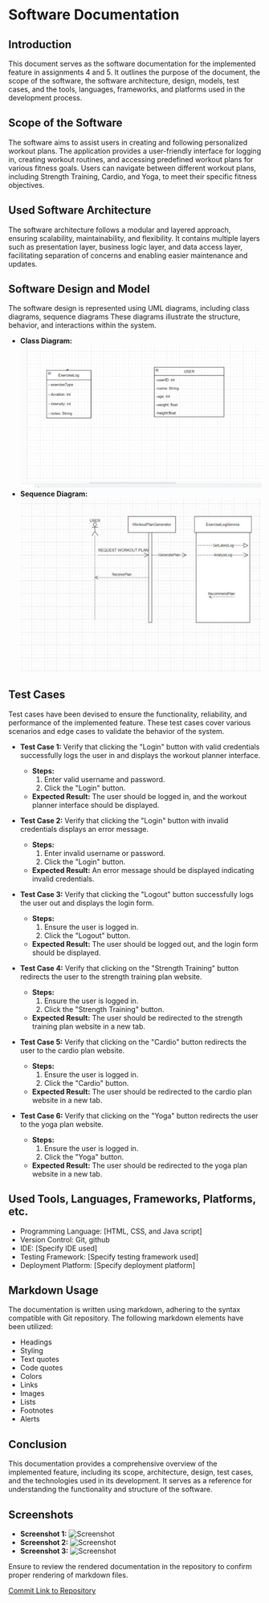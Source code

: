 # Software Documentation

## Introduction

This document serves as the software documentation for the implemented feature in assignments 4 and 5. It outlines the purpose of the document, the scope of the software, the software architecture, design, models, test cases, and the tools, languages, frameworks, and platforms used in the development process.

## Scope of the Software

The software aims to assist users in creating and following 
personalized workout plans. The application provides a user-friendly interface for logging 
in, creating workout routines, and accessing predefined workout plans for various fitness 
goals. Users can navigate between different workout plans, including Strength Training, 
Cardio, and Yoga, to meet their specific fitness objectives.

## Used Software Architecture

The software architecture follows a modular and layered approach, ensuring scalability, maintainability, and flexibility. It contains multiple layers such as presentation layer, business logic layer, and data access layer, facilitating separation of concerns and enabling easier maintenance and updates.

## Software Design and Model

The software design is represented using UML diagrams, including class diagrams, sequence diagrams These diagrams illustrate the structure, behavior, and interactions within the system.

- **Class Diagram:** ![Class Diagram](https://github.com/NatyLegesse/HEALTH-AND-FITNESS-TRACKER/blob/main/Screenshot%202024-02-10%20204440.png)
- **Sequence Diagram:** ![Sequence Diagram](https://github.com/NatyLegesse/HEALTH-AND-FITNESS-TRACKER/blob/main/Screenshot%202024-02-10%20204539.png)


## Test Cases

Test cases have been devised to ensure the functionality, reliability, and performance of the implemented feature. These test cases cover various scenarios and edge cases to validate the behavior of the system.

- **Test Case 1:** Verify that clicking the "Login" button with valid credentials successfully logs the user in and displays the workout planner interface.
  - **Steps:**
    1. Enter valid username and password.
    2. Click the "Login" button.
  - **Expected Result:** The user should be logged in, and the workout planner interface should be displayed.

- **Test Case 2:** Verify that clicking the "Login" button with invalid credentials displays an error message.
  - **Steps:**
    1. Enter invalid username or password.
    2. Click the "Login" button.
  - **Expected Result:** An error message should be displayed indicating invalid credentials.

- **Test Case 3:** Verify that clicking the "Logout" button successfully logs the user out and displays the login form.
  - **Steps:**
    1. Ensure the user is logged in.
    2. Click the "Logout" button.
  - **Expected Result:** The user should be logged out, and the login form should be displayed.

- **Test Case 4:** Verify that clicking on the "Strength Training" button redirects the user to the strength training plan website.
  - **Steps:**
    1. Ensure the user is logged in.
    2. Click the "Strength Training" button.
  - **Expected Result:** The user should be redirected to the strength training plan website in a new tab.

- **Test Case 5:** Verify that clicking on the "Cardio" button redirects the user to the cardio plan website.
  - **Steps:**
    1. Ensure the user is logged in.
    2. Click the "Cardio" button.
  - **Expected Result:** The user should be redirected to the cardio plan website in a new tab.

- **Test Case 6:** Verify that clicking on the "Yoga" button redirects the user to the yoga plan website.
  - **Steps:**
    1. Ensure the user is logged in.
    2. Click the "Yoga" button.
  - **Expected Result:** The user should be redirected to the yoga plan website in a new tab.

## Used Tools, Languages, Frameworks, Platforms, etc.

- Programming Language: [HTML, CSS, and Java script]
- Version Control: Git, github
- IDE: [Specify IDE used]
- Testing Framework: [Specify testing framework used]
- Deployment Platform: [Specify deployment platform]

## Markdown Usage

The documentation is written using markdown, adhering to the syntax compatible with Git repository. The following markdown elements have been utilized:

- Headings
- Styling
- Text quotes
- Code quotes
- Colors
- Links
- Images
- Lists
- Footnotes
- Alerts

## Conclusion

This documentation provides a comprehensive overview of the implemented feature, including its scope, architecture, design, test cases, and the technologies used in its development. It serves as a reference for understanding the functionality and structure of the software.

## Screenshots

- **Screenshot 1:** ![Screenshot](link_to_image)
- **Screenshot 2:** ![Screenshot](link_to_image)
- **Screenshot 3:** ![Screenshot](link_to_image)

Ensure to review the rendered documentation in the repository to confirm proper rendering of markdown files.

[Commit Link to Repository](link_to_repository)

